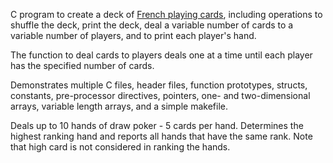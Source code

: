 C program to create a deck of [French playing cards](https://en.wikipedia.org/wiki/French_playing_cards),
including operations to shuffle the deck, print the deck, deal a variable number
of cards to a variable number of players, and to print each player's hand.

The function to deal cards to players deals one at a time until each player has the specified number of cards.

Demonstrates multiple C files, header files, function prototypes, structs, constants, pre-processor directives, pointers, one- and two-dimensional arrays, variable length arrays, and a simple makefile.

Deals up to 10 hands of draw poker - 5 cards per hand. Determines the highest ranking hand and reports all hands that have the same rank. Note that high card is not considered in ranking the hands.
